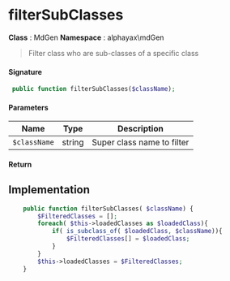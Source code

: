 
# filterSubClasses

**Class** : MdGen
**Namespace**  : alphayax\mdGen


> Filter class who are sub-classes of a specific class


#### Signature

```php
 public function filterSubClasses($className);
```

#### Parameters

| Name | Type | Description |
|---|---|---|
| `$className` | string | Super class name to filter |

#### Return


## Implementation

```php
    public function filterSubClasses( $className) {
        $FilteredClasses = [];
        foreach( $this->loadedClasses as $loadedClass){
            if( is_subclass_of( $loadedClass, $className)){
                $FilteredClasses[] = $loadedClass;
            }
        }
        $this->loadedClasses = $FilteredClasses;
    }

```
